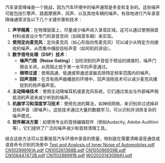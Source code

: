 
汽车录音降噪是一个挑战，因为汽车环境中的噪声通常是多变和复杂的。这些噪声可能包括引擎声、路面摩擦声、风声、以及其他车辆的噪声。有效地进行汽车录音降噪通常涉及以下几个关键步骤和技术：

1. **声学隔离**：在物理层面上，尽量减少噪声进入录音区域。这可以通过使用隔音材料或者设计专门的录音空间（如隔音车厢）来实现。
2. **使用定向麦克风**：定向麦克风（如心形指向性麦克风）可以减少从特定方向接收的噪声，从而集中捕捉目标声音（如司机的讲话）。
3. **数字信号处理（DSP）技术**：
   - **噪声门限（Noise Gating）**：当检测到的声音低于预设的阈值时，噪声门限会关闭，从而阻止低于某一水平的声音通过。
   - **频带过滤**：使用高通、低通或带通滤波器去除特定频率范围内的噪声。
   - **回声消除**：在含有扬声器播放的环境中，回声消除技术可以减少麦克风捕捉到的扬声器声音。
4. **主动降噪技术**：使用主动降噪耳机或麦克风系统，它们通过发出与外部噪声相抵消的声波来减少听到的噪声。
5. **机器学习和深度学习技术**：使用先进的算法，如神经网络，来识别并过滤掉非目标声音（即噪声）。这些技术通过大量的数据学习，可以识别并消除复杂的噪声模式。
6. **软件解决方案**：如使用专业的音频编辑软件（例如Audacity, Adobe Audition等），它们提供了广泛的噪声减少和音频清理工具。

结合这些方法可以显著提高汽车环境中录音的质量，特别是在需要清晰语音通信或语音命令识别的场景中
[Test and Analysis of Inner Noise of Automobiles.pdf](https://www.yuque.com/attachments/yuque/0/2023/pdf/12719710/1700846964989-e0627724-d741-4e1d-8b27-7ec44ec2441b.pdf?_lake_card=%7B%22src%22%3A%22https%3A%2F%2Fwww.yuque.com%2Fattachments%2Fyuque%2F0%2F2023%2Fpdf%2F12719710%2F1700846964989-e0627724-d741-4e1d-8b27-7ec44ec2441b.pdf%22%2C%22name%22%3A%22Test%20and%20Analysis%20of%20Inner%20Noise%20of%20Automobiles.pdf%22%2C%22size%22%3A1084751%2C%22ext%22%3A%22pdf%22%2C%22source%22%3A%22%22%2C%22status%22%3A%22done%22%2C%22download%22%3Atrue%2C%22taskId%22%3A%22u95a010d9-fc01-4dea-a2d5-8c77a037429%22%2C%22taskType%22%3A%22upload%22%2C%22type%22%3A%22application%2Fpdf%22%2C%22__spacing%22%3A%22both%22%2C%22mode%22%3A%22title%22%2C%22id%22%3A%22u78975f03%22%2C%22margin%22%3A%7B%22top%22%3Atrue%2C%22bottom%22%3Atrue%7D%2C%22card%22%3A%22file%22%7D)
[CN102999161A.pdf](https://www.yuque.com/attachments/yuque/0/2023/pdf/12719710/1700846964891-f06a37e9-99c0-4a9a-aa75-2c4b40206b37.pdf?_lake_card=%7B%22src%22%3A%22https%3A%2F%2Fwww.yuque.com%2Fattachments%2Fyuque%2F0%2F2023%2Fpdf%2F12719710%2F1700846964891-f06a37e9-99c0-4a9a-aa75-2c4b40206b37.pdf%22%2C%22name%22%3A%22CN102999161A.pdf%22%2C%22size%22%3A708185%2C%22ext%22%3A%22pdf%22%2C%22source%22%3A%22%22%2C%22status%22%3A%22done%22%2C%22download%22%3Atrue%2C%22taskId%22%3A%22ua5dd7ee0-5611-4138-816a-8b8eed90f2d%22%2C%22taskType%22%3A%22upload%22%2C%22type%22%3A%22application%2Fpdf%22%2C%22__spacing%22%3A%22both%22%2C%22mode%22%3A%22title%22%2C%22id%22%3A%22ua0b718f7%22%2C%22margin%22%3A%7B%22top%22%3Atrue%2C%22bottom%22%3Atrue%7D%2C%22card%22%3A%22file%22%7D)
[CN105261368B.pdf](https://www.yuque.com/attachments/yuque/0/2023/pdf/12719710/1700846964981-1a002b63-d1a3-46bc-9bbb-3010523278a8.pdf?_lake_card=%7B%22src%22%3A%22https%3A%2F%2Fwww.yuque.com%2Fattachments%2Fyuque%2F0%2F2023%2Fpdf%2F12719710%2F1700846964981-1a002b63-d1a3-46bc-9bbb-3010523278a8.pdf%22%2C%22name%22%3A%22CN105261368B.pdf%22%2C%22size%22%3A1009550%2C%22ext%22%3A%22pdf%22%2C%22source%22%3A%22%22%2C%22status%22%3A%22done%22%2C%22download%22%3Atrue%2C%22taskId%22%3A%22u21eef903-c757-4d06-99ef-fd9902e879e%22%2C%22taskType%22%3A%22upload%22%2C%22type%22%3A%22application%2Fpdf%22%2C%22__spacing%22%3A%22both%22%2C%22mode%22%3A%22title%22%2C%22id%22%3A%22u61447c2b%22%2C%22margin%22%3A%7B%22top%22%3Atrue%2C%22bottom%22%3Atrue%7D%2C%22card%22%3A%22file%22%7D)
[CN105096939B.pdf](https://www.yuque.com/attachments/yuque/0/2023/pdf/12719710/1700846964965-d89c22fc-5f18-411c-9b11-30b08032aea4.pdf?_lake_card=%7B%22src%22%3A%22https%3A%2F%2Fwww.yuque.com%2Fattachments%2Fyuque%2F0%2F2023%2Fpdf%2F12719710%2F1700846964965-d89c22fc-5f18-411c-9b11-30b08032aea4.pdf%22%2C%22name%22%3A%22CN105096939B.pdf%22%2C%22size%22%3A877254%2C%22ext%22%3A%22pdf%22%2C%22source%22%3A%22%22%2C%22status%22%3A%22done%22%2C%22download%22%3Atrue%2C%22taskId%22%3A%22uefacd18f-0127-45d8-b88c-a9f7431590d%22%2C%22taskType%22%3A%22upload%22%2C%22type%22%3A%22application%2Fpdf%22%2C%22__spacing%22%3A%22both%22%2C%22mode%22%3A%22title%22%2C%22id%22%3A%22uecf7498a%22%2C%22margin%22%3A%7B%22top%22%3Atrue%2C%22bottom%22%3Atrue%7D%2C%22card%22%3A%22file%22%7D)
[CN108447472B.pdf](https://www.yuque.com/attachments/yuque/0/2023/pdf/12719710/1700846964833-3c60a2de-7ac1-4a32-962a-be0383239b79.pdf?_lake_card=%7B%22src%22%3A%22https%3A%2F%2Fwww.yuque.com%2Fattachments%2Fyuque%2F0%2F2023%2Fpdf%2F12719710%2F1700846964833-3c60a2de-7ac1-4a32-962a-be0383239b79.pdf%22%2C%22name%22%3A%22CN108447472B.pdf%22%2C%22size%22%3A576736%2C%22ext%22%3A%22pdf%22%2C%22source%22%3A%22%22%2C%22status%22%3A%22done%22%2C%22download%22%3Atrue%2C%22taskId%22%3A%22u5d11d3d0-22a0-4d3e-a64b-1b94d7897ba%22%2C%22taskType%22%3A%22upload%22%2C%22type%22%3A%22application%2Fpdf%22%2C%22__spacing%22%3A%22both%22%2C%22mode%22%3A%22title%22%2C%22id%22%3A%22uf7cd624e%22%2C%22margin%22%3A%7B%22top%22%3Atrue%2C%22bottom%22%3Atrue%7D%2C%22card%22%3A%22file%22%7D)
[CN110288991B.pdf](https://www.yuque.com/attachments/yuque/0/2023/pdf/12719710/1700846965489-1b296baf-9ff1-4792-8ca2-ae852357e040.pdf?_lake_card=%7B%22src%22%3A%22https%3A%2F%2Fwww.yuque.com%2Fattachments%2Fyuque%2F0%2F2023%2Fpdf%2F12719710%2F1700846965489-1b296baf-9ff1-4792-8ca2-ae852357e040.pdf%22%2C%22name%22%3A%22CN110288991B.pdf%22%2C%22size%22%3A537368%2C%22ext%22%3A%22pdf%22%2C%22source%22%3A%22%22%2C%22status%22%3A%22done%22%2C%22download%22%3Atrue%2C%22taskId%22%3A%22udae0e3f4-a4c2-4aab-828b-ae30ffbdf41%22%2C%22taskType%22%3A%22upload%22%2C%22type%22%3A%22application%2Fpdf%22%2C%22__spacing%22%3A%22both%22%2C%22mode%22%3A%22title%22%2C%22id%22%3A%22u81f6353e%22%2C%22margin%22%3A%7B%22top%22%3Atrue%2C%22bottom%22%3Atrue%7D%2C%22card%22%3A%22file%22%7D)
[WO2020143089A1.pdf](https://www.yuque.com/attachments/yuque/0/2023/pdf/12719710/1700846965690-5ac88152-5f79-4bf1-8702-41829f17cbf4.pdf?_lake_card=%7B%22src%22%3A%22https%3A%2F%2Fwww.yuque.com%2Fattachments%2Fyuque%2F0%2F2023%2Fpdf%2F12719710%2F1700846965690-5ac88152-5f79-4bf1-8702-41829f17cbf4.pdf%22%2C%22name%22%3A%22WO2020143089A1.pdf%22%2C%22size%22%3A1420698%2C%22ext%22%3A%22pdf%22%2C%22source%22%3A%22%22%2C%22status%22%3A%22done%22%2C%22download%22%3Atrue%2C%22taskId%22%3A%22uf677fc05-f2e1-48c4-9070-cd13905960d%22%2C%22taskType%22%3A%22upload%22%2C%22type%22%3A%22application%2Fpdf%22%2C%22__spacing%22%3A%22both%22%2C%22mode%22%3A%22title%22%2C%22id%22%3A%22u627cc6d9%22%2C%22margin%22%3A%7B%22top%22%3Atrue%2C%22bottom%22%3Atrue%7D%2C%22card%22%3A%22file%22%7D)
